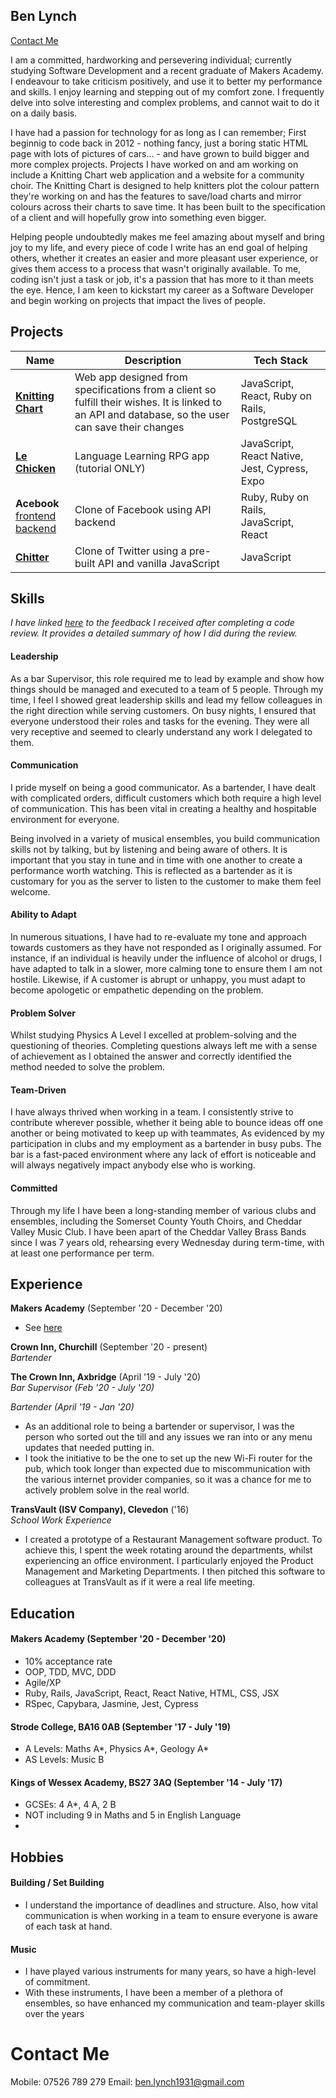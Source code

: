 ## Ben Lynch 
[Contact Me](#Contact)

I am a committed, hardworking and persevering individual; currently studying Software Development and a recent graduate of Makers Academy. I endeavour to take criticism positively, and use it to better my performance and skills. I enjoy learning and stepping out of my comfort zone. I frequently delve into solve interesting and complex problems, and cannot wait to do it on a daily basis.

I have had a passion for technology for as long as I can remember; First beginnig to code back in 2012 - nothing fancy, just a boring static HTML page with lots of pictures of cars... - and have grown to build bigger and more complex projects. Projects I have worked on and am working on include a Knitting Chart web application and a website for a community choir. The Knitting Chart is designed to help knitters plot the colour pattern they're working on and has the features to save/load charts and mirror colours across their charts to save time. It has been built to the specification of a client and will hopefully grow into something even bigger.
 
Helping people undoubtedly makes me feel amazing about myself and bring joy to my life, and every piece of code I write has an end goal of helping others, whether it creates an easier and more pleasant user experience, or gives them access to a process that wasn't originally available. To me, coding isn't just a task or job, it's a passion that has more to it than meets the eye. Hence, I am keen to kickstart my career as a Software Developer and begin working on projects that impact the lives of people.

## Projects

| Name                         | Description       | Tech Stack        |
| ---------------------------- | ----------------- | ----------------- |
| [**Knitting Chart**](https://knitting-chart.vercel.app/) | Web app designed from specifications from a client so fulfill their wishes. It is linked to an API and database, so the user can save their changes | JavaScript, React, Ruby on Rails, PostgreSQL |
| [**Le Chicken**](https://github.com/benlynch1931/Le-Chicken) | Language Learning RPG app (tutorial ONLY) | JavaScript, React Native, Jest, Cypress, Expo |
| **Acebook** <br>[frontend](https://github.com/benlynch1931/Acebook_frontend) [backend](https://github.com/benlynch1931/acebook-quixotic) | Clone of Facebook using API backend | Ruby, Ruby on Rails, JavaScript, React |
| [**Chitter**](https://github.com/benlynch1931/chitter-frontend-app) | Clone of Twitter using a pre-built API and vanilla JavaScript | JavaScript |

## Skills

_I have linked [here](https://drive.google.com/file/d/16ZiUAQcDAD8MbCSNxeQTbas6QAriSpD3/view?usp=sharing) to the feedback I received after completing a code review. It provides a detailed summary of how I did during the review._


#### Leadership

As a bar Supervisor, this role required me to lead by example and show how things should be managed and executed to a team of 5 people. Through my time, I feel I showed great leadership skills and lead my fellow colleagues in the right direction while serving customers. On busy nights, I ensured that everyone understood their roles and tasks for the evening. They were all very receptive and seemed to clearly understand any work I delegated to them.


#### Communication

I pride myself on being a good communicator. As a bartender, I have dealt with complicated orders, difficult customers which both require a high level of communication. This has been vital in creating a healthy and hospitable environment for everyone.

Being involved in a variety of musical ensembles, you build communication skills not by talking, but by listening and being aware of others. It is important that you stay in tune and in time with one another to create a performance worth watching. This is reflected as a bartender as it is customary for you as the server to listen to the customer to make them feel welcome. 


#### Ability to Adapt

In numerous situations, I have had to re-evaluate my tone and approach towards customers as they have not responded as I originally assumed. For instance, if an individual is heavily under the influence of alcohol or drugs, I have adapted to talk in a slower, more calming tone to ensure them I am not hostile. Likewise, if A customer is abrupt or unhappy, you must adapt to become apologetic or empathetic depending on the problem.


#### Problem Solver

Whilst studying Physics A Level I excelled at problem-solving and the questioning of theories. Completing questions always left me with a sense of achievement as I obtained the answer and correctly identified the method needed to solve the problem.

#### Team-Driven

I have always thrived when working in a team. I consistently strive to contribute wherever possible, whether it being able to bounce ideas off one another or being motivated to keep up with teammates, As evidenced by my participation in clubs and my employment as a bartender in busy pubs. The bar is a fast-paced environment where any lack of effort is noticeable and will always negatively impact anybody else who is working.

#### Committed

Through my life I have been a long-standing member of various clubs and ensembles, including the Somerset County Youth Choirs, and Cheddar Valley Music Club. I have been apart of the Cheddar Valley Brass Bands since I was 7 years old, rehearsing every Wednesday during term-time, with at least one performance per term.


## Experience

**Makers Academy** (September '20 - December '20)

- See [here](#Education)


**Crown Inn, Churchill** (September '20 - present)  
_Bartender_


**The Crown Inn, Axbridge** (April '19 - July '20)  
_Bar Supervisor (Feb '20 - July '20)_

_Bartender (April '19 - Jan '20)_

- As an additional role to being a bartender or supervisor, I was the person who sorted out the till and any issues we ran into or any menu updates that needed putting in.
- I took the initiative to be the one to set up the new Wi-Fi router for the pub, which took longer than expected due to miscommunication with the various internet provider companies, so it was a chance for me to actively problem solve in the real world.

**TransVault (ISV Company), Clevedon** ('16)  
_School Work Experience_

- I created a prototype of a Restaurant Management software product. To achieve this, I spent the week rotating around the departments, whilst experiencing an office environment. I particularly enjoyed the Product Management and Marketing Departments. I then pitched this software to colleagues at TransVault as if it were a real life meeting.




## <a name='Education'>Education</a>

#### <a name='Makers'>Makers Academy (September '20 - December '20)</a>


- 10% acceptance rate
- OOP, TDD, MVC, DDD
- Agile/XP
- Ruby, Rails, JavaScript, React, React Native, HTML, CSS, JSX
- RSpec, Capybara, Jasmine, Jest, Cypress

#### Strode College, BA16 0AB (September '17 - July '19)

- A Levels: Maths A\*, Physics A\*, Geology A\*
- AS Levels: Music B

#### Kings of Wessex Academy, BS27 3AQ (September '14 - July '17)

- GCSEs: 4 A*, 4 A, 2 B
- NOT including 9 in Maths and 5 in English Language
-

## Hobbies

#### Building / Set Building

- I understand the importance of deadlines and structure. Also, how vital communication is when working in a team to ensure everyone is aware of each task at hand.

#### Music

- I have played various instruments for many years, so have a high-level of commitment.
- With these instruments, I have been a member of a plethora of ensembles, so have enhanced my communication and team-player skills over the years


# <a name='Contact'>Contact Me</a>

Mobile: 07526 789 279
Email: ben.lynch1931@gmail.com
